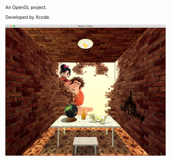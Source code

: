 
An OpenGL project.

Developed by Xcode.


![](https://github.com/llcdefgab/GL_Home/raw/master/texture/demo.png) 
